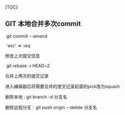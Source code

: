 [TOC]



## GIT 本地合并多次commit

​	git commit --amend

​	'esc' => :wq 

 修改上次提交信息 

​	git rebase -i HEAD~2 

 合并上两次的提交记录

 进入编辑器后将需要合并的提交记录前面的pick改为squash



删除本地 : git branch -d 分支名

删除远程分支：git push origin --delete 分支名